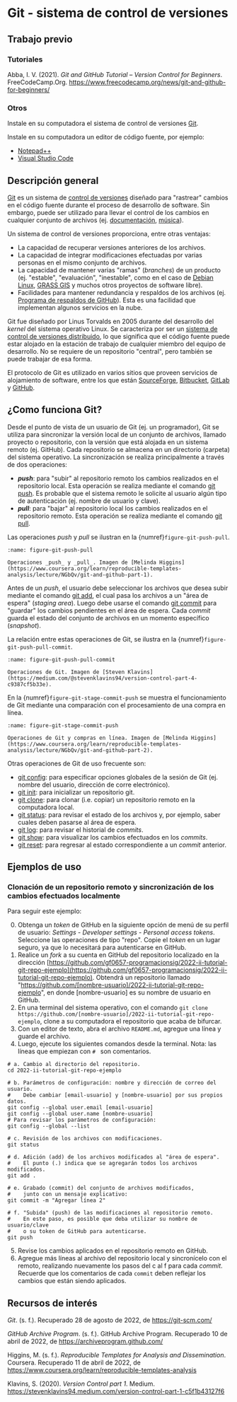 # Git - sistema de control de versiones


## Trabajo previo

### Tutoriales
Abba, I. V. (2021). *Git and GitHub Tutorial – Version Control for Beginners*. FreeCodeCamp.Org. https://www.freecodecamp.org/news/git-and-github-for-beginners/

### Otros
Instale en su computadora el sistema de control de versiones [Git](https://git-scm.com/downloads).

Instale en su computadora un editor de código fuente, por ejemplo:
- [Notepad++](https://notepad-plus-plus.org/)
- [Visual Studio Code](https://code.visualstudio.com/)

## Descripción general
[Git](https://git-scm.com/) es un sistema de [control de versiones](https://es.wikipedia.org/wiki/Control_de_versiones) diseñado para "rastrear" cambios en el código fuente durante el proceso de desarrollo de software. Sin embargo, puede ser utilizado para llevar el control de los cambios en cualquier conjunto de archivos (ej. [documentación](https://guides.github.com/features/wikis/), [música](https://techcrunch.com/2013/10/09/splice-music/)). 

Un sistema de control de versiones proporciona, entre otras ventajas:

* La capacidad de recuperar versiones anteriores de los archivos.
* La capacidad de integrar modificaciones efectuadas por varias personas en el mismo conjunto de archivos.
* La capacidad de mantener varias "ramas" (_branches_) de un producto (ej. "estable", "evaluación", "inestable", como en el caso de [Debian Linux](https://www.debian.org/releases/), [GRASS GIS](https://grass.osgeo.org/download/software/sources/) y muchos otros proyectos de software libre).
* Facilidades para mantener redundancia y respaldos de los archivos (ej. [Programa de respaldos de GitHub](https://archiveprogram.github.com/)). Esta es una facilidad que implementan algunos servicios en la nube.

Git fue diseñado por Linus Torvalds en 2005 durante del desarrollo del _kernel_ del sistema operativo Linux. Se caracteriza por ser un [sistema de control de versiones distribuido](https://es.wikipedia.org/wiki/Control_de_versiones_distribuido), lo que significa que el código fuente puede estar alojado en la estación de trabajo de cualquier miembro del equipo de desarrollo. No se requiere de un repositorio "central", pero también se puede trabajar de esa forma.

El protocolo de Git es utilizado en varios sitios que proveen servicios de alojamiento de software, entre los que están [SourceForge](https://sourceforge.net/), [Bitbucket](https://bitbucket.org/), [GitLab](https://about.gitlab.com/) y [GitHub](https://github.com/).


## ¿Como funciona Git?
Desde el punto de vista de un usuario de Git (ej. un programador), Git se utiliza para sincronizar la versión local de un conjunto de archivos, llamado proyecto o repositorio, con la versión que está alojada en un sistema remoto (ej. GitHub). Cada repositorio se almacena en un directorio (carpeta) del sistema operativo. La sincronización se realiza principalmente a través de dos operaciones:

* **_push_**: para "subir" al repositorio remoto los cambios realizados en el repositorio local. Esta operación se realiza mediante el comando [git push](https://git-scm.com/docs/git-push). Es probable que el sistema remoto le solicite al usuario algún tipo de autenticación (ej. nombre de usuario y clave).
* **_pull_**: para "bajar" al repositorio local los cambios realizados en el repositorio remoto. Esta operación se realiza mediante el comando [git pull](https://git-scm.com/docs/git-pull).

Las operaciones _push_ y _pull_ se ilustran en la {numref}`figure-git-push-pull`.

```{figure} img/git-push-pull.png
:name: figure-git-push-pull

Operaciones _push_ y _pull_. Imagen de [Melinda Higgins](https://www.coursera.org/learn/reproducible-templates-analysis/lecture/NGbQv/git-and-github-part-1).
```

Antes de un _push_, el usuario debe seleccionar los archivos que desea subir mediante el comando [git add](https://git-scm.com/docs/git-add), el cual pasa los archivos a un "área de espera" (_staging area_). Luego debe usarse el comando [git commit](https://git-scm.com/docs/git-commit) para "guardar" los cambios pendientes en el área de espera. Cada _commit_ guarda el estado del conjunto de archivos en un momento específico (_snapshot_).

La relación entre estas operaciones de Git, se ilustra en la {numref}`figure-git-push-pull-commit`.

```{figure} img/git-push-pull-commit.png
:name: figure-git-push-pull-commit

Operaciones de Git. Imagen de [Steven Klavins](https://medium.com/@stevenklavins94/version-control-part-4-c9387cf5b33e).
```

En la {numref}`figure-git-stage-commit-push` se muestra el funcionamiento de Git mediante una comparación con el procesamiento de una compra en línea.

```{figure} img/git-stage-commit-push.png
:name: figure-git-stage-commit-push

Operaciones de Git y compras en línea. Imagen de [Melinda Higgins](https://www.coursera.org/learn/reproducible-templates-analysis/lecture/NGbQv/git-and-github-part-2).
```

Otras operaciones de Git de uso frecuente son:

* [git config](https://git-scm.com/docs/git-config): para especificar opciones globales de la sesión de Git (ej. nombre del usuario, dirección de corre electrónico).
* [git init](https://git-scm.com/docs/git-init): para inicializar un repositorio git.
* [git clone](https://git-scm.com/docs/git-clone): para clonar (i.e. copiar) un repositorio remoto en la computadora local.
* [git status](https://git-scm.com/docs/git-status): para revisar el estado de los archivos y, por ejemplo, saber cuales deben pasarse al área de espera.
* [git log](https://git-scm.com/docs/git-log): para revisar el historial de _commits_.
* [git show](https://git-scm.com/docs/git-show): para visualizar los cambios efectuados en los _commits_.
* [git reset](https://git-scm.com/docs/git-reset): para regresar al estado correspondiente a un _commit_ anterior.

## Ejemplos de uso
### Clonación de un repositorio remoto y sincronización de los cambios efectuados localmente

Para seguir este ejemplo:

0. Obtenga un _token_ de GitHub en la siguiente opción de menú de su perfil de usuario: *Settings - Developer settings - Personal access tokens*. Seleccione las operaciones de tipo "repo". Copie el _token_ en un lugar seguro, ya que lo necesitará para autenticarse en GitHub.
1. Realice un _fork_ a su cuenta en GitHub del repositorio localizado en la dirección [https://github.com/gf0657-programacionsig/2022-ii-tutorial-git-repo-ejemplo](https://github.com/gf0657-programacionsig/2022-ii-tutorial-git-repo-ejemplo). Obtendrá un repositorio llamado "https://github.com/[nombre-usuario]/2022-ii-tutorial-git-repo-ejemplo", en donde [nombre-usuario] es su nombre de usuario en GitHub.
2. En una terminal del sistema operativo, con el comando `git clone https://github.com/[nombre-usuario]/2022-ii-tutorial-git-repo-ejemplo`, clone a su computadora el repositorio que acaba de bifurcar.
3. Con un editor de texto, abra el archivo ```README.md```, agregue una línea y guarde el archivo.
4. Luego, ejecute los siguientes comandos desde la terminal. Nota: las líneas que empiezan con  ```# ``` son comentarios.

```shell
# a. Cambio al directorio del repositorio.
cd 2022-ii-tutorial-git-repo-ejemplo

# b. Parámetros de configuración: nombre y dirección de correo del usuario.
#    Debe cambiar [email-usuario] y [nombre-usuario] por sus propios datos.
git config --global user.email [email-usuario]
git config --global user.name [nombre-usuario]
# Para revisar los parámetros de configuración:
git config --global --list

# c. Revisión de los archivos con modificaciones.
git status

# d. Adición (add) de los archivos modificados al "área de espera".
#    El punto (.) indica que se agregarán todos los archivos modificados.
git add .

# e. Grabado (commit) del conjunto de archivos modificados,
#    junto con un mensaje explicativo:
git commit -m "Agregar línea 2"

# f. "Subida" (push) de las modificaciones al repositorio remoto.
#    En este paso, es posible que deba utilizar su nombre de usuario/clave
#    o su token de GitHub para autenticarse.
git push
```

5. Revise los cambios aplicados en el repositorio remoto en GitHub.
6. Agregue más líneas al archivo del repositorio local y sincronícelo con el remoto, realizando nuevamente los pasos del c al f para cada _commit_. Recuerde que los comentarios de cada ```commit``` deben reflejar los cambios que están siendo aplicados.

## Recursos de interés
*Git*. (s. f.). Recuperado 28 de agosto de 2022, de https://git-scm.com/

*GitHub Archive Program*. (s. f.). GitHub Archive Program. Recuperado 10 de abril de 2022, de https://archiveprogram.github.com/

Higgins, M. (s. f.). *Reproducible Templates for Analysis and Dissemination*. Coursera. Recuperado 11 de abril de 2022, de https://www.coursera.org/learn/reproducible-templates-analysis

Klavins, S. (2020). *Version Control part 1*. Medium. https://stevenklavins94.medium.com/version-control-part-1-c5f1b43127f6
